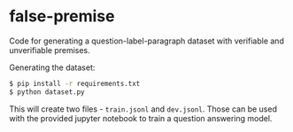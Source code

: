 # false-premise

Code for generating a question-label-paragraph dataset with verifiable and unverifiable premises.

Generating the dataset:
```bash
$ pip install -r requirements.txt
$ python dataset.py
```

This will create two files - `train.jsonl` and `dev.jsonl`.
Those can be used with the provided jupyter notebook to train a question answering model.
